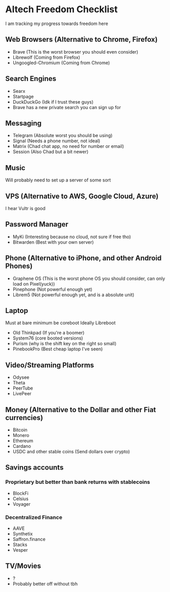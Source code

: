 # Altech Freedom Checklist

I am tracking my progress towards freedom here

## Web Browsers (Alternative to Chrome, Firefox)

- Brave (This is the worst browser you should even consider)
- Librewolf (Coming from Firefox) 
- Ungoogled-Chromium (Coming from Chrome)

## Search Engines

- Searx
- Startpage
- DuckDuckGo (Idk if I trust these guys)
- Brave has a new private search you can sign up for

## Messaging

- Telegram (Absolute worst you should be using) 
- Signal (Needs a phone number, not ideal)
- Matrix (Chad chat app, no need for number or email)
- Session (Also Chad but a bit newer)

## Music

Will probably need to set up a server of some sort

## VPS (Alternative to AWS, Google Cloud, Azure)

I hear Vultr is good

## Password Manager

- MyKi (Interesting because no cloud, not sure if free tho)
- Bitwarden (Best with your own server)

## Phone (Alternative to iPhone, and other Android Phones)

- Graphene OS (This is the worst phone OS you should consider, can only load on Pixel(yuck))
- Pinephone (Not powerful enough yet)
- Librem5 (Not powerful enough yet, and is a absolute unit)

## Laptop

Must at bare minimum be coreboot
Ideally Libreboot

- Old Thinkpad (If you're a boomer)
- System76 (core booted versions)
- Purism (why is the shift key on the right so small)
- PinebookPro (Best cheap laptop I've seen)

## Video/Streaming Platforms

- Odysee
- Theta
- PeerTube
- LivePeer

## Money (Alternative to the Dollar and other Fiat currencies)

- Bitcoin
- Monero
- Ethereum
- Cardano
- USDC and other stable coins (Send dollars over crypto)

## Savings accounts

### Proprietary but better than bank returns with stablecoins

- BlockFi
- Celsius
- Voyager

### Decentralized Finance

- AAVE
- Synthetix
- Saffron.finance
- Stacks
- Vesper

## TV/Movies

- ?
- Probably better off without tbh

